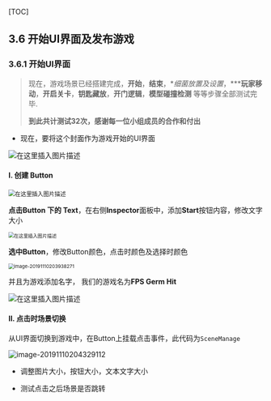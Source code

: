 [TOC]



## 3.6 开始UI界面及发布游戏

### 3.6.1 开始UI界面

> 现在，游戏场景已经搭建完成，**开始**，**结束**，**细菌放置及设置*，*****玩家移动**，**开启关卡**，**钥匙藏放**，**开门逻辑**，**模型碰撞检测** 等等步骤全部测试完毕. 
>
> 
>
> **到此共计测试32次，感谢每一位小组成员的合作和付出**



- 现在，要将这个封面作为游戏开始的UI界面

![在这里插入图片描述](https://img-blog.csdnimg.cn/20191110201001757.png?x-oss-process=image/watermark,type_ZmFuZ3poZW5naGVpdGk,shadow_10,text_aHR0cHM6Ly9ibG9nLmNzZG4ubmV0L3dlaXhpbl80MzIzMjk1NQ==,size_16,color_FFFFFF,t_70)



#### I. 创建 Button

<img src="https://img-blog.csdnimg.cn/20191110203509296.png?x-oss-process=image/watermark,type_ZmFuZ3poZW5naGVpdGk,shadow_10,text_aHR0cHM6Ly9ibG9nLmNzZG4ubmV0L3dlaXhpbl80MzIzMjk1NQ==,size_16,color_FFFFFF,t_70" alt="在这里插入图片描述" style="zoom:80%;" />



**点击Button 下的 Text**，在右侧**Inspector**面板中，添加**Start**按钮内容，修改文字大小

<img src="https://img-blog.csdnimg.cn/20191110203644253.png?x-oss-process=image/watermark,type_ZmFuZ3poZW5naGVpdGk,shadow_10,text_aHR0cHM6Ly9ibG9nLmNzZG4ubmV0L3dlaXhpbl80MzIzMjk1NQ==,size_16,color_FFFFFF,t_70" alt="在这里插入图片描述" style="zoom:67%;" />

**选中Button**，修改Button颜色，点击时颜色及选择时颜色

<img src="C:\Users\j2726\AppData\Roaming\Typora\typora-user-images\image-20191110203938271.png" alt="image-20191110203938271" style="zoom:67%;" />



并且为游戏添加名字， 我们的游戏名为**FPS Germ Hit**

![在这里插入图片描述](https://img-blog.csdnimg.cn/20191110204039206.png?x-oss-process=image/watermark,type_ZmFuZ3poZW5naGVpdGk,shadow_10,text_aHR0cHM6Ly9ibG9nLmNzZG4ubmV0L3dlaXhpbl80MzIzMjk1NQ==,size_16,color_FFFFFF,t_70)



#### II. 点击时场景切换

从UI界面切换到游戏中，在Button上挂载点击事件，此代码为`SceneManage`

![image-20191110204329112](C:\Users\j2726\AppData\Roaming\Typora\typora-user-images\image-20191110204329112.png)

- 调整图片大小，按钮大小，文本文字大小

- 测试点击之后场景是否跳转